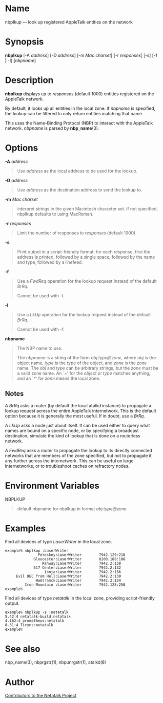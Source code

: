 # Name

nbplkup — look up registered AppleTalk entities on the network

# Synopsis

**nbplkup** [-A *address*] [-D *address*] [-m *Mac charset*] [-r *responses*] [-s] [-f | -l] [*nbpname*]

# Description

**nbplkup** displays up to *responses* (default 1000) entities registered on the AppleTalk network.

By default, it looks up all entities in the local zone.
If *nbpname* is specified, the lookup can be filtered to only return entities matching that name.

This uses the Name-Binding Protocol (NBP) to interact with the AppleTalk network.
*nbpname* is parsed by **nbp_name**(3).

# Options

**-A** *address*
> Use *address* as the local address to be used for the lookup.

**-D** *address*
> Use *address* as the destination address to send the lookup to.

**-m** *Mac charset*
> Interpret strings in the given Macintosh character set.
> If not specified, nbplkup defaults to using MacRoman.

**-r** *responses*
> Limit the number of responses to *responses* (default 1000).

**-s**
> Print output in a script-friendly format:
> for each response, first the address is printed, followed by a single space,
> followed by the name and type, followed by a linefeed.

**-f**
> Use a *FwdReq* operation for the lookup request instead of the default *BrRq*.
>
> Cannot be used with -l.

**-l**
> Use a *LkUp* operation for the lookup request instead of the default *BrRq*.
>
> Cannot be used with -f.

**nbpname**
> The NBP name to use.
>
> The *nbpname* is a string of the form *obj:type@zone*, where *obj* is the object name,
> *type* is the type of the object, and *zone* is the zone name.
> The *obj* and *type* can be arbitrary strings, but the *zone* must be a valid zone name.
> An \`*=*' for the *object* or *type* matches anything, and an \`*\**' for *zone* means the local zone.

## Notes

A *BrRq* asks a router (by default the local atalkd instance) to propagate a lookup request
across the entire AppleTalk internetwork.  This is the default option because it is
generally the most useful.  If in doubt, use a *BrRq*.

A *LkUp* asks a node just about itself.  It can be used either to query what names are bound
on a specific node, or by specifying a broadcast destination, simulate the kind of lookup
that is done on a routerless network.

A *FwdReq* asks a router to propagate the lookup to its directly connected networks
that are members of the zone specified, but not to propagate it any further across the internetwork.
This can be useful on large internetworks, or to troubleshoot caches on refractory nodes.

# Environment Variables

NBPLKUP

> default nbpname for nbplkup in format *obj:type@zone*

# Examples

Find all devices of type *LaserWriter* in the local zone.

    example% nbplkup :LaserWriter
                   Petoskey:LaserWriter        7942.129:218
                 Gloucester:LaserWriter        8200.188:186
                     Rahway:LaserWriter        7942.2:138
                 517 Center:LaserWriter        7942.2:132
                      ionia:LaserWriter        7942.2:136
         Evil DEC from Hell:LaserWriter        7942.2:130
                  Hamtramck:LaserWriter        7942.2:134
             Iron Mountain :LaserWriter        7942.128:250
    example%
    
Find all devices of type *netatalk* in the local zone, providing script-friendly
output.

    example% nbplkup -s :netatalk
    5.42:4 netatalk-build:netatalk
    4.162:4 prometheus:netatalk
    8.31:4 Tiryns:netatalk
    example%

# See also

nbp_name(3), nbprgstr(1), nbpunrgstr(1), atalkd(8)

# Author

[Contributors to the Netatalk Project](https://netatalk.io/contributors)
